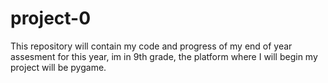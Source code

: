 # project-0
This repository will contain my code and progress of my end of year assesment for this year, im in 9th grade, the platform where I will begin my project will be pygame.

